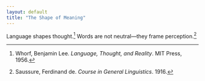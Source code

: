```yaml
---
layout: default
title: "The Shape of Meaning"
---
```


Language shapes thought.[^1] Words are not neutral—they frame perception.[^2]

[^1]: Whorf, Benjamin Lee. *Language, Thought, and Reality*. MIT Press, 1956.
[^2]: Saussure, Ferdinand de. *Course in General Linguistics*. 1916.
